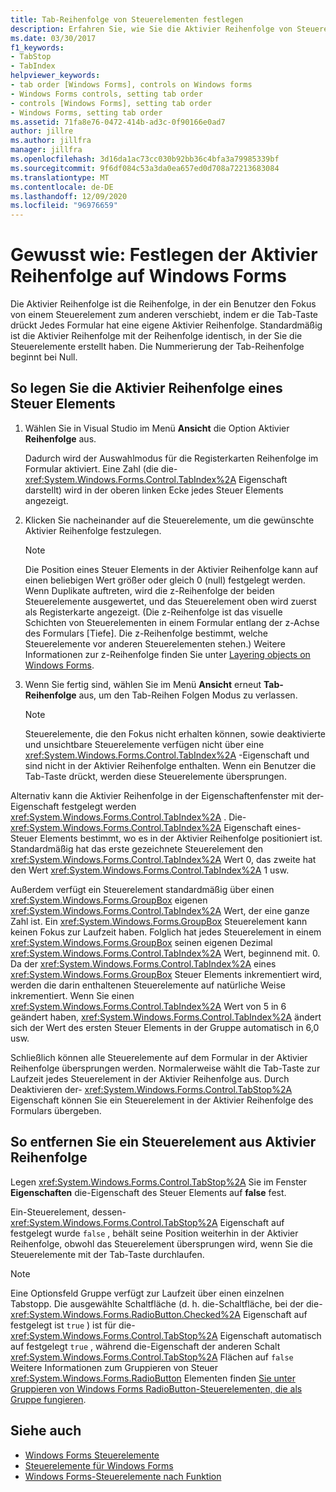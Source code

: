 ```yaml
---
title: Tab-Reihenfolge von Steuerelementen festlegen
description: Erfahren Sie, wie Sie die Aktivier Reihenfolge von Steuerelementen auf dem Windows Forms festlegen. Legen Sie die Aktivier Reihenfolge mit Visual Studio fest, oder verwenden Sie die TabIndex-Eigenschaft im Eigenschaftenfenster.
ms.date: 03/30/2017
f1_keywords:
- TabStop
- TabIndex
helpviewer_keywords:
- tab order [Windows Forms], controls on Windows forms
- Windows Forms controls, setting tab order
- controls [Windows Forms], setting tab order
- Windows Forms, setting tab order
ms.assetid: 71fa8e76-0472-414b-ad3c-0f90166e0ad7
author: jillre
ms.author: jillfra
manager: jillfra
ms.openlocfilehash: 3d16da1ac73cc030b92bb36c4bfa3a79985339bf
ms.sourcegitcommit: 9f6df084c53a3da0ea657ed0d708a72213683084
ms.translationtype: MT
ms.contentlocale: de-DE
ms.lasthandoff: 12/09/2020
ms.locfileid: "96976659"
---
```

# <a name="how-to-set-the-tab-order-on-windows-forms"></a>Gewusst wie: Festlegen der Aktivier Reihenfolge auf Windows Forms

Die Aktivier Reihenfolge ist die Reihenfolge, in der ein Benutzer den Fokus von einem Steuerelement zum anderen verschiebt, indem er die Tab-Taste drückt Jedes Formular hat eine eigene Aktivier Reihenfolge. Standardmäßig ist die Aktivier Reihenfolge mit der Reihenfolge identisch, in der Sie die Steuerelemente erstellt haben. Die Nummerierung der Tab-Reihenfolge beginnt bei Null.

## <a name="to-set-the-tab-order-of-a-control"></a>So legen Sie die Aktivier Reihenfolge eines Steuer Elements

1. Wählen Sie in Visual Studio im Menü **Ansicht** die Option Aktivier **Reihenfolge** aus.

   Dadurch wird der Auswahlmodus für die Registerkarten Reihenfolge im Formular aktiviert. Eine Zahl (die die- <xref:System.Windows.Forms.Control.TabIndex%2A> Eigenschaft darstellt) wird in der oberen linken Ecke jedes Steuer Elements angezeigt.

2. Klicken Sie nacheinander auf die Steuerelemente, um die gewünschte Aktivier Reihenfolge festzulegen.

   > [!NOTE]
   > Die Position eines Steuer Elements in der Aktivier Reihenfolge kann auf einen beliebigen Wert größer oder gleich 0 (null) festgelegt werden. Wenn Duplikate auftreten, wird die z-Reihenfolge der beiden Steuerelemente ausgewertet, und das Steuerelement oben wird zuerst als Registerkarte angezeigt. (Die z-Reihenfolge ist das visuelle Schichten von Steuerelementen in einem Formular entlang der z-Achse des Formulars [Tiefe]. Die z-Reihenfolge bestimmt, welche Steuerelemente vor anderen Steuerelementen stehen.) Weitere Informationen zur z-Reihenfolge finden Sie unter [Layering objects on Windows Forms](how-to-layer-objects-on-windows-forms.md).

3. Wenn Sie fertig sind, wählen Sie im Menü **Ansicht** erneut **Tab-Reihenfolge** aus, um den Tab-Reihen Folgen Modus zu verlassen.

   > [!NOTE]
   > Steuerelemente, die den Fokus nicht erhalten können, sowie deaktivierte und unsichtbare Steuerelemente verfügen nicht über eine <xref:System.Windows.Forms.Control.TabIndex%2A> -Eigenschaft und sind nicht in der Aktivier Reihenfolge enthalten. Wenn ein Benutzer die Tab-Taste drückt, werden diese Steuerelemente übersprungen.

Alternativ kann die Aktivier Reihenfolge in der Eigenschaftenfenster mit der-Eigenschaft festgelegt werden <xref:System.Windows.Forms.Control.TabIndex%2A> . Die- <xref:System.Windows.Forms.Control.TabIndex%2A> Eigenschaft eines-Steuer Elements bestimmt, wo es in der Aktivier Reihenfolge positioniert ist. Standardmäßig hat das erste gezeichnete Steuerelement den <xref:System.Windows.Forms.Control.TabIndex%2A> Wert 0, das zweite hat den Wert <xref:System.Windows.Forms.Control.TabIndex%2A> 1 usw.

Außerdem verfügt ein Steuerelement standardmäßig über einen <xref:System.Windows.Forms.GroupBox> eigenen <xref:System.Windows.Forms.Control.TabIndex%2A> Wert, der eine ganze Zahl ist. Ein <xref:System.Windows.Forms.GroupBox> Steuerelement kann keinen Fokus zur Laufzeit haben. Folglich hat jedes Steuerelement in einem <xref:System.Windows.Forms.GroupBox> seinen eigenen Dezimal <xref:System.Windows.Forms.Control.TabIndex%2A> Wert, beginnend mit. 0. Da der <xref:System.Windows.Forms.Control.TabIndex%2A> eines <xref:System.Windows.Forms.GroupBox> Steuer Elements inkrementiert wird, werden die darin enthaltenen Steuerelemente auf natürliche Weise inkrementiert. Wenn Sie einen <xref:System.Windows.Forms.Control.TabIndex%2A> Wert von 5 in 6 geändert haben, <xref:System.Windows.Forms.Control.TabIndex%2A> ändert sich der Wert des ersten Steuer Elements in der Gruppe automatisch in 6,0 usw.

Schließlich können alle Steuerelemente auf dem Formular in der Aktivier Reihenfolge übersprungen werden. Normalerweise wählt die Tab-Taste zur Laufzeit jedes Steuerelement in der Aktivier Reihenfolge aus. Durch Deaktivieren der- <xref:System.Windows.Forms.Control.TabStop%2A> Eigenschaft können Sie ein Steuerelement in der Aktivier Reihenfolge des Formulars übergeben.

## <a name="to-remove-a-control-from-the-tab-order"></a>So entfernen Sie ein Steuerelement aus Aktivier Reihenfolge

Legen <xref:System.Windows.Forms.Control.TabStop%2A> Sie im Fenster **Eigenschaften** die-Eigenschaft des Steuer Elements auf **false** fest.

Ein-Steuerelement, dessen- <xref:System.Windows.Forms.Control.TabStop%2A> Eigenschaft auf festgelegt wurde `false` , behält seine Position weiterhin in der Aktivier Reihenfolge, obwohl das Steuerelement übersprungen wird, wenn Sie die Steuerelemente mit der Tab-Taste durchlaufen.

> [!NOTE]
> Eine Optionsfeld Gruppe verfügt zur Laufzeit über einen einzelnen Tabstopp. Die ausgewählte Schaltfläche (d. h. die-Schaltfläche, bei der die- <xref:System.Windows.Forms.RadioButton.Checked%2A> Eigenschaft auf festgelegt ist `true` ) ist für die- <xref:System.Windows.Forms.Control.TabStop%2A> Eigenschaft automatisch auf festgelegt `true` , während die-Eigenschaft der anderen Schalt <xref:System.Windows.Forms.Control.TabStop%2A> Flächen auf `false` Weitere Informationen zum Gruppieren von Steuer <xref:System.Windows.Forms.RadioButton> Elementen finden [Sie unter Gruppieren von Windows Forms RadioButton-Steuerelementen, die als Gruppe fungieren](how-to-group-windows-forms-radiobutton-controls-to-function-as-a-set.md).

## <a name="see-also"></a>Siehe auch

- [Windows Forms Steuerelemente](index.md)
- [Steuerelemente für Windows Forms](controls-to-use-on-windows-forms.md)
- [Windows Forms-Steuerelemente nach Funktion](windows-forms-controls-by-function.md)
